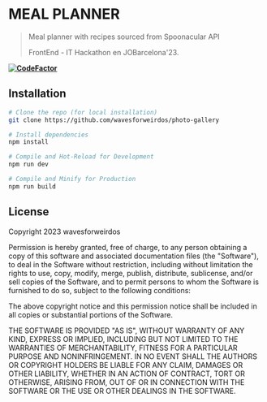# MEAL PLANNER

> Meal planner with recipes sourced from Spoonacular API
> 
> FrontEnd - IT Hackathon en JOBarcelona'23.

**[![CodeFactor](https://www.codefactor.io/repository/github/wavesforweirdos/meal-planner/badge)](https://www.codefactor.io/repository/github/wavesforweirdos/meal-planner)**

## Installation

```sh
# Clone the repo (for local installation)
git clone https://github.com/wavesforweirdos/photo-gallery
```

```sh
# Install dependencies
npm install
```

```sh
# Compile and Hot-Reload for Development
npm run dev
```

```sh
# Compile and Minify for Production
npm run build
```

## License 
Copyright 2023 wavesforweirdos

Permission is hereby granted, free of charge, to any person obtaining a copy of this software and associated documentation files (the "Software"), to deal in the Software without restriction, including without limitation the rights to use, copy, modify, merge, publish, distribute, sublicense, and/or sell copies of the Software, and to permit persons to whom the Software is furnished to do so, subject to the following conditions:

The above copyright notice and this permission notice shall be included in all copies or substantial portions of the Software.

THE SOFTWARE IS PROVIDED "AS IS", WITHOUT WARRANTY OF ANY KIND, EXPRESS OR IMPLIED, INCLUDING BUT NOT LIMITED TO THE WARRANTIES OF MERCHANTABILITY, FITNESS FOR A PARTICULAR PURPOSE AND NONINFRINGEMENT. IN NO EVENT SHALL THE AUTHORS OR COPYRIGHT HOLDERS BE LIABLE FOR ANY CLAIM, DAMAGES OR OTHER LIABILITY, WHETHER IN AN ACTION OF CONTRACT, TORT OR OTHERWISE, ARISING FROM, OUT OF OR IN CONNECTION WITH THE SOFTWARE OR THE USE OR OTHER DEALINGS IN THE SOFTWARE.
